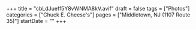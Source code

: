 +++
title = "cbLdJueff5Y8vWNMA8kV.avif"
draft = false
tags = ["Photos"]
categories = ["Chuck E. Cheese's"]
pages = ["Middletown, NJ (1107 Route 35)"]
startDate = ""
+++

